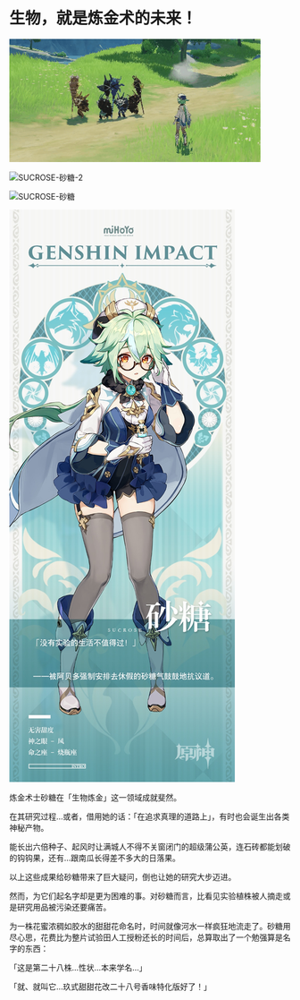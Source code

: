 # 生物，就是炼金术的未来！

![SUCROSE-砂糖-1](./../D动图/SUCROSE-砂糖-1.gif)

![SUCROSE-砂糖-2](./../D动图/SUCROSE-砂糖-2.gif)

![SUCROSE-砂糖](./../B方形卡/SUCROSE-砂糖.png)

![SUCROSE-砂糖](./../C立绘/SUCROSE-砂糖.jpg)

炼金术士砂糖在「生物炼金」这一领域成就斐然。

在其研究过程…或者，借用她的话：「在追求真理的道路上」，有时也会诞生出各类神秘产物。

能长出六倍种子、起风时让满城人不得不关窗闭门的超级蒲公英，连石砖都能划破的钩钩果，还有…跟南瓜长得差不多大的日落果。

以上这些成果给砂糖带来了巨大疑问，倒也让她的研究大步迈进。

然而，为它们起名字却是更为困难的事。对砂糖而言，比看见实验植株被人摘走或是研究用品被污染还要痛苦。

为一株花蜜浓稠如胶水的甜甜花命名时，时间就像河水一样疯狂地流走了。砂糖用尽心思，花费比为整片试验田人工授粉还长的时间后，总算取出了一个勉强算是名字的东西：

「这是第二十八株…性状…本来学名…」

「就、就叫它…玖式甜甜花改二十八号香味特化版好了！」